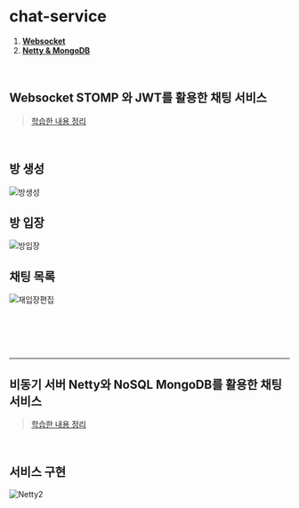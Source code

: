 # chat-service

1. [**Websocket**](#1)
2. [**Netty & MongoDB**](#2) 

<br>

<div id="1"></div>

## Websocket STOMP 와 JWT를 활용한 채팅 서비스
> [학습한 내용 정리](https://dgjinsu.tistory.com/6)

<br>

## 방 생성
![방생성](https://github.com/dgjinsu/chat-service/assets/97269799/deed4e40-617b-448c-9d1c-435cfa3c0591)


## 방 입장
![방입장](https://github.com/dgjinsu/chat-service/assets/97269799/2391c3dd-63cc-447f-b313-2d375c39cd20)


## 채팅 목록
![재입장편집](https://github.com/dgjinsu/chat-service/assets/97269799/787216d3-0abd-490d-b21e-f67fa369e859)




<br>
<br>
<br>
<br>
<hr>

<div id="2"></div>

## 비동기 서버 Netty와 NoSQL MongoDB를 활용한 채팅 서비스
> [학습한 내용 정리](https://dgjinsu.tistory.com/7)

<br>

## 서비스 구현
![Netty2](https://github.com/dgjinsu/chat-service/assets/97269799/34dfa0fb-402d-4098-b8c7-2be2f90c6781)


